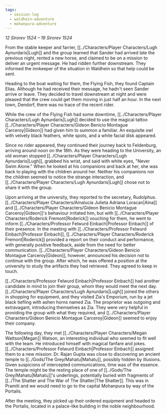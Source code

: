 ```yaml
---
tags:
  - session-log
  - waldhein-adventure
  - mohanpura-adventure
---
```

_12 Sirorev 1524 – 19 Sirorev 1524_

From the stable keeper and farrier, [[../Characters/Player Characters/Lugh Aynurdaris|Lugh]] and the group learned that Sander had arrived late the previous night, rented a new horse, and claimed to be on a mission to deliver an urgent message. He had ridden further downstream. They informed the innkeeper of the situation in Waldhein so that help could be sent.

Heading to the boat waiting for them, the Flying Fish, they found Captain Elias. Although he had received their message, he hadn't seen Sander arrive or leave. They decided to travel downstream at night and were pleased that the crew could get them moving in just half an hour. In the next town, Dendorf, there was no trace of the recent rider.

While the crew of the Flying Fish had some downtime, [[../Characters/Player Characters/Lugh Aynurdaris|Lugh]] decided to use the magical tattoo [[../Characters/Player Characters/Gideon Benicio Montague Carceroy|Gideon]] had given him to summon a familiar. An exquisite owl with velvety black feathers, white spots, and a white facial disk appeared.

Since no rider appeared, they continued their journey back to Feldenburg, arriving around noon on the 18th. As they were heading to the University, an old woman stopped [[../Characters/Player Characters/Lugh Aynurdaris|Lugh]], grabbed his wrist, and said with white eyes, "Never Swim Alone." When he looked at his companions and back at her, she was back to playing with the children around her. Neither his companions nor the children seemed to notice the strange interaction, and [[../Characters/Player Characters/Lugh Aynurdaris|Lugh]] chose not to share it with the group.

Upon arriving at the university, they reported to the secretary, Rudolphus. [[../Characters/Player Characters/Ainalucia Julieta Adriana Loracan|Aina]] and [[../Characters/Player Characters/Gideon Benicio Montague Carceroy|Gideon]]'s behaviour irritated him, but with [[../Characters/Player Characters/Roderick Fremont|Roderick]] vouching for them, he went to inform [[../Characters/Professor Felwurd Einbach|Professor Einbach]] of their presence. In the meeting with [[../Characters/Professor Felwurd Einbach|Professor Einbach]], [[../Characters/Player Characters/Roderick Fremont|Roderick]] provided a report on their conduct and performance, with generally positive feedback, aside from the need for better communication. [[../Characters/Player Characters/Gideon Benicio Montague Carceroy|Gideon]], however, announced his decision not to continue with the group. After which, he was offered a position at the university to study the artifacts they had retrieved. They agreed to keep in touch.

[[../Characters/Professor Felwurd Einbach|Professor Einbach]] had another candidate in mind to join their group, whom they would meet the next day. [[../Characters/Player Characters/Lugh Aynurdaris|Lugh]] joined the others in shopping for equipment, and they visited Zia's Emporium, run by a jet black tiefling with ashen horns named Zia. The proprietor was outgoing and extravagant, introducing themselves as Zia. They were very helpful in providing the group with what they required, and [[../Characters/Player Characters/Gideon Benicio Montague Carceroy|Gideon]] seemed to enjoy their company.

The following day, they met [[../Characters/Player Characters/Megan Wattson|Megan]] Watson, an interesting individual who seemed to fit well with the team. He introduced himself with magical fanfare and jokes. [[../Characters/Professor Felwurd Einbach|Professor Einbach]] assigned them to a new mission: Dr. Rajan Gupta was close to discovering an ancient temple to [[../Gods/The Grey/Mahatu|Mahatu]], possibly hidden by illusions. Given suspicions of intercepted communications, time was of the essence. The temple might be the resting place of one of [[../Gods/The Grey/Mahatu|Mahatu]]'s underlings, potentially buried with fragments of [[../The Shatter and The War of The Shatter|The Shatter]]. This was in Pramiti and we would need to go to the capital Mohanpura by way of the Portalis.

After the meeting, they picked up their ordered equipment and headed to the Portalis, located in a palace-like building in the noble neighbourhood.